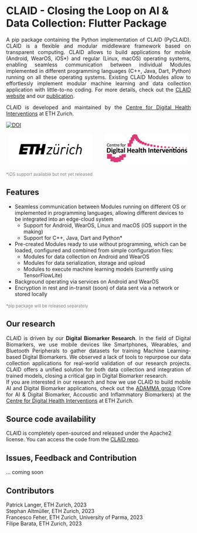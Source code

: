 # CLAID - Closing the Loop on AI & Data Collection: Flutter Package
<div align="justify"> 
A pip package containing the Python implementation of CLAID (PyCLAID). CLAID is a flexible and modular middleware framework based on transparent computing. CLAID allows to build applications for mobile (Android, WearOS, iOS*) and regular (Linux, macOS) operating systems, enabling seamless communication between individual Modules implemented in different programming languages (C++, Java, Dart, Python) running on all these operating systems. Existing CLAID Modules allow to effortlessly implement modular machine learning and data collection application with little-to-no coding.  For more details, check out the <a href="https://claid.ethz.ch">CLAID website</a> and our <a href="https://arxiv.org/abs/2310.05643">publication</a>.

CLAID is developed and maintained by the <a href="https://c4dhi.org">Centre for Digital Health Interventions</a> at ETH Zurich. 
</div>



[![DOI](https://img.shields.io/badge/DOI-2310.05643/arxiv.org/abs/2310.05643-red.svg)](https://arxiv.org/abs/2310.05643)
<p align="center">
  <img alt="ETH" src="https://github.com/ADAMMA-CDHI-ETH-Zurich/CLAID/blob/main/assets/eth_logo.png?raw=true" width="45%">
&nbsp; &nbsp; &nbsp; &nbsp;
  <img alt="CDHI" src="https://github.com/ADAMMA-CDHI-ETH-Zurich/CLAID/blob/main/assets/cdhi_logo.png?raw=true" width="45%">
</p>

<p><small style="color: grey;">*iOS support available but not yet released</small></p>


## Features
- Seamless communication between Modules running on different OS or implemented in programming languages, allowing different devices to be integrated into an edge-cloud system
  - Support for Android, WearOS, Linux and macOS (iOS support in the making)
  - Support for C++, Java, Dart and Python*
- Pre-created Modules ready to use without programming, which can be loaded, configured and combined from simple configuration files:
  - Modules for data collection on Android and WearOS
  - Modules for data serialization, storage and upload
  - Modules to execute machine learning models (currently using TensorFlowLite) 
- Background operating via services on Android and WearOS
- Encryption in rest and in-transit (soon) of data sent via a network or stored locally


<p><small style="color: grey;">*pip package will be released separately</small></p>


## Our research
<div align="justify"> 
CLAID is driven by our <strong>Digital Biomarker Research</strong>. In the field of Digital Biomarkers, we use mobile devices like Smartphones, Wearables, and Bluetooth Peripherals to gather datasets for training Machine Learning-based Digital Biomarkers. We observed a lack of tools to repurpose our data collection applications for real-world validation of our research projects. CLAID offers a unified solution for both data collection and integration of trained models, closing a critical gap in Digital Biomarker research.</div>

<div align="justify"> 
If you are interested in our research and how we use CLAID to build mobile AI and Digital Biomarker applications, check out the <a href="https://adamma-cdhi-eth-zurich.github.io">ADAMMA group</a>
(Core for AI & Digital Biomarker, Accoustic and Inflammatory Biomarkers) at the <a href="https://c4dhi.org">Centre for Digital Health Interventions</a>
 at ETH Zurich.</div>

## Source code availability
CLAID is completely open-sourced and released under the Apache2 license. You can access the code from the [CLAID repo](https://github.com/ADAMMA-CDHI-ETH-Zurich/CLAID).

## Issues, Feedback and Contribution
... coming soon

## Contributors
Patrick Langer, ETH Zurich, 2023  
Stephan Altmüller, ETH Zurich, 2023  
Francesco Feher, ETH Zurich, University of Parma, 2023  
Filipe Barata, ETH Zurich, 2023  
